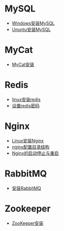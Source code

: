 # MySQL
- <a href="../../pages/软件安装/安装/Windows安装MySQL.md">Windows安装MySQL</a>
- <a href="../../pages/软件安装/安装/Ununtu安装MySQL.md">Ununtu安装MySQL</a>

# MyCat
- <a href="../../pages/软件安装/MyCat安装.md">MyCat安装</a>

# Redis
- <a href="../../pages/软件安装/linux安装redis.md">linux安装redis</a>
- <a href="../../pages/软件安装/设置redis密码.md">设置redis密码</a>

# Nginx
- <a href="../../pages/软件安装/Linux安装Nginx.md">Linux安装Nginx</a>
- <a href="../../pages/软件安装/nginx配置目录结构.md">nginx配置目录结构</a>
- <a href="../../pages/软件安装/Nginx的启动停止与重启.md">Nginx的启动停止与重启</a>

# RabbitMQ
- <a href="../../pages/软件安装/安装RabbitMQ.md">安装RabbitMQ</a>

# Zookeeper
- <a href="../../pages/软件安装/ZooKeeper安装.md">ZooKeeper安装</a>
